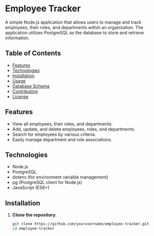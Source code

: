 # Employee Tracker

A simple Node.js application that allows users to manage and track employees, their roles, and departments within an organization. The application utilizes PostgreSQL as the database to store and retrieve information.

## Table of Contents

- [Features](#features)
- [Technologies](#technologies)
- [Installation](#installation)
- [Usage](#usage)
- [Database Schema](#database-schema)
- [Contributing](#contributing)
- [License](#license)

## Features

- View all employees, their roles, and departments.
- Add, update, and delete employees, roles, and departments.
- Search for employees by various criteria.
- Easily manage department and role associations.

## Technologies

- Node.js
- PostgreSQL
- dotenv (for environment variable management)
- pg (PostgreSQL client for Node.js)
- JavaScript (ES6+)

## Installation

1. **Clone the repository**:
   ```bash
   git clone https://github.com/yourusername/employee-tracker.git
   cd employee-tracker
